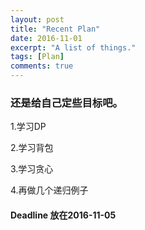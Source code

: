 ```yaml
---
layout: post
title: "Recent Plan"
date: 2016-11-01
excerpt: "A list of things."
tags: [Plan]
comments: true
---
```


### 还是给自己定些目标吧。

1.学习DP

2.学习背包

3.学习贪心

4.再做几个递归例子

#### Deadline 放在2016-11-05